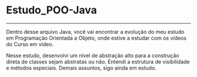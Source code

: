 ﻿# Estudo_POO-Java
<hr>
<p>
Dentro desse arquivo Java, você vai encontrar a evolução do meu estudo em Programação Orientada a Objeto, onde estive a estudar com os vídeos do Curso em vídeo.
</p>
<p>
Nesse estudo, desenvolvi um nível de abstração alto para a construção direta de classes sejam abstratas ou não. Entendi a estrutura de visibilidade e métodos especiais. Demais assuntos, sigo ainda em estudo.
</p>

